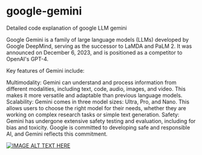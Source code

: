 # google-gemini
Detailed code explanation of google LLM gemini

Google Gemini is a family of large language models (LLMs) developed by Google DeepMind, serving as the successor to LaMDA and PaLM 2. It was announced on December 6, 2023, and is positioned as a competitor to OpenAI's GPT-4.

Key features of Gemini include:

Multimodality: Gemini can understand and process information from different modalities, including text, code, audio, images, and video. This makes it more versatile and adaptable than previous language models.
Scalability: Gemini comes in three model sizes: Ultra, Pro, and Nano. This allows users to choose the right model for their needs, whether they are working on complex research tasks or simple text generation.
Safety: Gemini has undergone extensive safety testing and evaluation, including for bias and toxicity. Google is committed to developing safe and responsible AI, and Gemini reflects this commitment.

[![IMAGE ALT TEXT HERE](https://img.youtube.com/vi/YOUTUBE_VIDEO_ID_HERE/0.jpg)](https://www.youtube.com/watch?v=YOUTUBE_VIDEO_ID_HERE)
